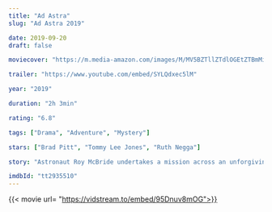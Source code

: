 ```yaml
---
title: "Ad Astra"
slug: "Ad Astra 2019"

date: 2019-09-20
draft: false

moviecover: "https://m.media-amazon.com/images/M/MV5BZTllZTdlOGEtZTBmMi00MGQ5LWFjN2MtOGEyZTliNGY1MzFiXkEyXkFqcGdeQXVyODk4OTc3MTY@._V1_UX182_CR0,0,182,268_AL_.jpg"

trailer: "https://www.youtube.com/embed/SYLQdxec5lM"

year: "2019"

duration: "2h 3min"

rating: "6.8"

tags: ["Drama", "Adventure", "Mystery"]

stars: ["Brad Pitt", "Tommy Lee Jones", "Ruth Negga"]

story: "Astronaut Roy McBride undertakes a mission across an unforgiving solar system to uncover the truth about his missing father and his doomed expedition that now, 30 years later, threatens the universe."

imdbId: "tt2935510"
---
```


{{< movie url= "https://vidstream.to/embed/95Dnuv8mOG">}}
